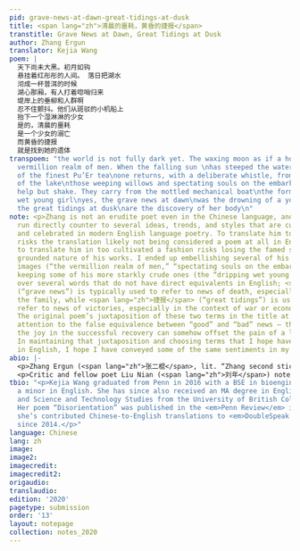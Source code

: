 ```yaml
---
pid: grave-news-at-dawn-great-tidings-at-dusk
title: <span lang="zh">清晨的噩耗，黄昏的捷报</span>
transtitle: Grave News at Dawn, Great Tidings at Dusk
author: Zhang Ergun
translator: Kejia Wang
poem: |
  天下尚未大黑。初月如钩
  悬挂着红彤彤的人间。 落日把湖水
  沏成一杯普洱的时候
  湖心那厢，有人打着唿哨归来
  堤岸上的垂柳和人群啊
  忍不住颤抖。他们从斑驳的小机船上
  抬下一个湿淋淋的少女
  是的，清晨的噩耗
  是一个少女的溺亡
  而黄昏的捷报
  就是找到她的遗体
transpoem: "the world is not fully dark yet. The waxing moon as if a hook\nhangs the
  vermillion realm of men. When the falling sun \nhas steeped the waters into a cup
  of the finest Pu’Er tea\none returns, with a deliberate whistle, from the heart
  of the lake\nthose weeping willows and spectating souls on the embarkment\ncannot
  help but shake. They carry from the mottled mechanical boat\nthe form of a dripping
  wet young girl\nyes, the grave news at dawn\nwas the drowning of a young girl\nwhile
  the great tidings at dusk\nare the discovery of her body\n"
note: <p>Zhang is not an erudite poet even in the Chinese language, and his poems
  run directly counter to several ideas, trends, and styles that are currently popular
  and celebrated in modern English language poetry. To translate him too directly
  risks the translation likely not being considered a poem at all in English; yet
  to translate him in too cultivated a fashion risks losing the famed sincerity and
  grounded nature of his works. I ended up embellishing several of his more colorful
  images (“the vermillion realm of men,” “spectating souls on the embarkment”) while
  keeping some of his more starkly crude ones (the “dripping wet young girl”). I agonized
  over several words that do not have direct equivalents in English; <span lang="zh">噩耗</span>
  (“grave news”) is typically used to refer to news of death, especially deaths in
  the family, while <span lang="zh">捷报</span> (“great tidings”) is usually used to
  refer to news of victories, especially in the context of war or economic development.
  The original poem’s juxtaposition of these two terms in the title at the end draws
  attention to the false equivalence between “good” and “bad” news — the irony that
  the joy in the successful recovery can somehow offset the pain of a loss of life.
  In maintaining that juxtaposition and choosing terms that I hope have similar connotations
  in English, I hope I have conveyed some of the same sentiments in my translation.</p>
abio: |-
  <p>Zhang Ergun (<span lang="zh">张二棍</span>, lit. “Zhang second stick/rod”) is a Chinese poet from Shanxi province. Born in 1982 to a family of modest means, Zhang attended vocational school for only a year after graduating from middle school. Working as a member of a provincial geologic surveying team, Zhang spent decades of his life traveling in remote areas and living among the poor. His poems are famed for their simplicity, sincerity, social criticism, and compassion for the powerless and the poor. He has published one collection of poems, <span lang="zh">旷野</span> (lit. <em>Open Wilderness</em>), and is now a contracted writer with the Shanxi Academy of Literature.</p>
  <p>Critic and fellow poet Liu Nian (<span lang="zh">刘年</span>) noted that Zhang’s poetry is representative of what he considers to be the “Chinese school” of contemporary Chinese poetry. According to Liu, the school – and Zhang’s works – follows the literary tradition of classical Chinese poetry while drawing inspiration from Western philosophy. Poems from the school feature simple prose, grounded realism, and compassion for all.</p>
tbio: "<p>Kejia Wang graduated from Penn in 2016 with a BSE in bioengineering and
  a minor in English. She has since also received an MA degree in English literature
  and Science and Technology Studies from the University of British Columbia, Vancouver.
  Her poem “Disorientation” was published in the <em>Penn Review</em> in 2015, and
  she’s contributed Chinese-to-English translations to <em>DoubleSpeak Magazine</em>
  since 2014.</p>"
language: Chinese
lang: zh
image:
image2:
imagecredit:
imagecredit2:
origaudio:
translaudio:
edition: '2020'
pagetype: submission
order: '13'
layout: notepage
collection: notes_2020
---
```

